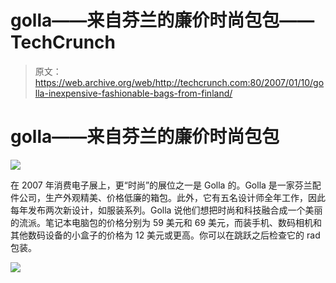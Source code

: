# golla——来自芬兰的廉价时尚包包——TechCrunch

> 原文：<https://web.archive.org/web/http://techcrunch.com:80/2007/01/10/golla-inexpensive-fashionable-bags-from-finland/>

# golla——来自芬兰的廉价时尚包包

![](img/f75b77260b518f7c64c98180e2a8b212.png)

在 2007 年消费电子展上，更“时尚”的展位之一是 Golla 的。Golla 是一家芬兰配件公司，生产外观精美、价格低廉的箱包。此外，它有五名设计师全年工作，因此每年发布两次新设计，如服装系列。Golla 说他们想把时尚和科技融合成一个美丽的流派。笔记本电脑包的价格分别为 59 美元和 69 美元，而装手机、数码相机和其他数码设备的小盒子的价格为 12 美元或更高。你可以在跳跃之后检查它的 rad 包装。

![](img/db955ae7c749f94d19e1cee4548137f3.png)